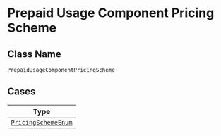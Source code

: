 
# Prepaid Usage Component Pricing Scheme

## Class Name

`PrepaidUsageComponentPricingScheme`

## Cases

| Type |
|  --- |
| [`PricingSchemeEnum`](../../../doc/models/pricing-scheme-enum.md) |

